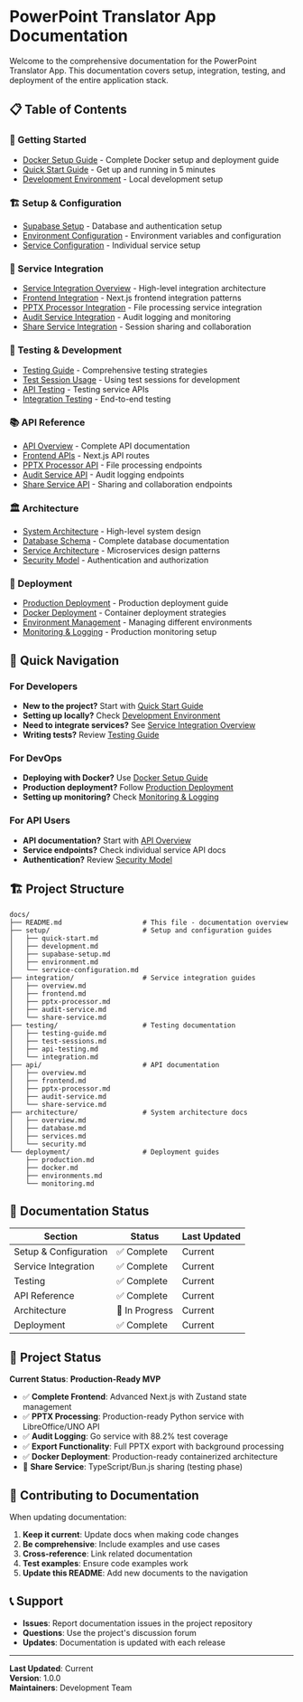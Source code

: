 # PowerPoint Translator App Documentation

Welcome to the comprehensive documentation for the PowerPoint Translator App. This documentation covers setup, integration, testing, and deployment of the entire application stack.

## 📋 Table of Contents

### 🚀 Getting Started
- [Docker Setup Guide](../DOCKER_SETUP.md) - Complete Docker setup and deployment guide
- [Quick Start Guide](./setup/quick-start.md) - Get up and running in 5 minutes
- [Development Environment](./setup/development.md) - Local development setup

### 🏗️ Setup & Configuration
- [Supabase Setup](./setup/supabase-setup.md) - Database and authentication setup
- [Environment Configuration](./setup/environment.md) - Environment variables and configuration
- [Service Configuration](./setup/service-configuration.md) - Individual service setup

### 🔧 Service Integration
- [Service Integration Overview](./integration/overview.md) - High-level integration architecture
- [Frontend Integration](./integration/frontend.md) - Next.js frontend integration patterns
- [PPTX Processor Integration](./integration/pptx-processor.md) - File processing service integration
- [Audit Service Integration](./integration/audit-service.md) - Audit logging and monitoring
- [Share Service Integration](./integration/share-service.md) - Session sharing and collaboration

### 🧪 Testing & Development
- [Testing Guide](./testing/testing-guide.md) - Comprehensive testing strategies
- [Test Session Usage](./testing/test-sessions.md) - Using test sessions for development
- [API Testing](./testing/api-testing.md) - Testing service APIs
- [Integration Testing](./testing/integration.md) - End-to-end testing

### 📚 API Reference
- [API Overview](./api/overview.md) - Complete API documentation
- [Frontend APIs](./api/frontend.md) - Next.js API routes
- [PPTX Processor API](./api/pptx-processor.md) - File processing endpoints
- [Audit Service API](./api/audit-service.md) - Audit logging endpoints
- [Share Service API](./api/share-service.md) - Sharing and collaboration endpoints

### 🏛️ Architecture
- [System Architecture](./architecture/overview.md) - High-level system design
- [Database Schema](./architecture/database.md) - Complete database documentation
- [Service Architecture](./architecture/services.md) - Microservices design patterns
- [Security Model](./architecture/security.md) - Authentication and authorization

### 🚀 Deployment
- [Production Deployment](./deployment/production.md) - Production deployment guide
- [Docker Deployment](./deployment/docker.md) - Container deployment strategies
- [Environment Management](./deployment/environments.md) - Managing different environments
- [Monitoring & Logging](./deployment/monitoring.md) - Production monitoring setup

## 🎯 Quick Navigation

### For Developers
- **New to the project?** Start with [Quick Start Guide](./setup/quick-start.md)
- **Setting up locally?** Check [Development Environment](./setup/development.md)
- **Need to integrate services?** See [Service Integration Overview](./integration/overview.md)
- **Writing tests?** Review [Testing Guide](./testing/testing-guide.md)

### For DevOps
- **Deploying with Docker?** Use [Docker Setup Guide](../DOCKER_SETUP.md)
- **Production deployment?** Follow [Production Deployment](./deployment/production.md)
- **Setting up monitoring?** Check [Monitoring & Logging](./deployment/monitoring.md)

### For API Users
- **API documentation?** Start with [API Overview](./api/overview.md)
- **Service endpoints?** Check individual service API docs
- **Authentication?** Review [Security Model](./architecture/security.md)

## 🏗️ Project Structure

```
docs/
├── README.md                    # This file - documentation overview
├── setup/                       # Setup and configuration guides
│   ├── quick-start.md
│   ├── development.md
│   ├── supabase-setup.md
│   ├── environment.md
│   └── service-configuration.md
├── integration/                 # Service integration guides
│   ├── overview.md
│   ├── frontend.md
│   ├── pptx-processor.md
│   ├── audit-service.md
│   └── share-service.md
├── testing/                     # Testing documentation
│   ├── testing-guide.md
│   ├── test-sessions.md
│   ├── api-testing.md
│   └── integration.md
├── api/                         # API documentation
│   ├── overview.md
│   ├── frontend.md
│   ├── pptx-processor.md
│   ├── audit-service.md
│   └── share-service.md
├── architecture/                # System architecture docs
│   ├── overview.md
│   ├── database.md
│   ├── services.md
│   └── security.md
└── deployment/                  # Deployment guides
    ├── production.md
    ├── docker.md
    ├── environments.md
    └── monitoring.md
```

## 🔄 Documentation Status

| Section | Status | Last Updated |
|---------|--------|--------------|
| Setup & Configuration | ✅ Complete | Current |
| Service Integration | ✅ Complete | Current |
| Testing | ✅ Complete | Current |
| API Reference | ✅ Complete | Current |
| Architecture | 🔄 In Progress | Current |
| Deployment | ✅ Complete | Current |

## 🚀 Project Status

**Current Status**: **Production-Ready MVP**

- ✅ **Complete Frontend**: Advanced Next.js with Zustand state management
- ✅ **PPTX Processing**: Production-ready Python service with LibreOffice/UNO API
- ✅ **Audit Logging**: Go service with 88.2% test coverage
- ✅ **Export Functionality**: Full PPTX export with background processing
- ✅ **Docker Deployment**: Production-ready containerized architecture
- 🧪 **Share Service**: TypeScript/Bun.js sharing (testing phase)

## 🤝 Contributing to Documentation

When updating documentation:

1. **Keep it current**: Update docs when making code changes
2. **Be comprehensive**: Include examples and use cases
3. **Cross-reference**: Link related documentation
4. **Test examples**: Ensure code examples work
5. **Update this README**: Add new documents to the navigation

## 📞 Support

- **Issues**: Report documentation issues in the project repository
- **Questions**: Use the project's discussion forum
- **Updates**: Documentation is updated with each release

---

**Last Updated**: Current  
**Version**: 1.0.0  
**Maintainers**: Development Team 